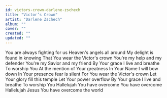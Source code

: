 ```yaml
---
id: victors-crown-darlene-zschech
title: "Victor’s Crown"
artist: "Darlene Zschech"
album: ""
cover: ""
created: ""
updated: ""
---
```


You are always fighting for us
Heaven's angels all around
My delight is found in knowing
That You wear the Victor's crown
You're my help and my defender
You're my Savior and my friend
By Your grace I live and breathe
To worship You
At the mention of Your greatness
In Your Name I will bow down
In Your presence fear is silent
For You wear the Victor's crown
Let Your glory fill this temple
Let Your power overflow
By Your grace I live and breathe
To worship You
Hallelujah
You have overcome
You have overcome
Hallelujah
Jesus You have overcome the world